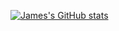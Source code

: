 [![James's GitHub stats](https://github-readme-stats-ochre-phi-31.vercel.app/api?username=jamesxu0220&hide=stars,issues&show=prs_merged_percentage,reviews&show_icons=true&theme=shadow_green&hide_rank=true&border_color=007a00&card_width=325&number_format=long)](https://github.com/jamesxu0220)
